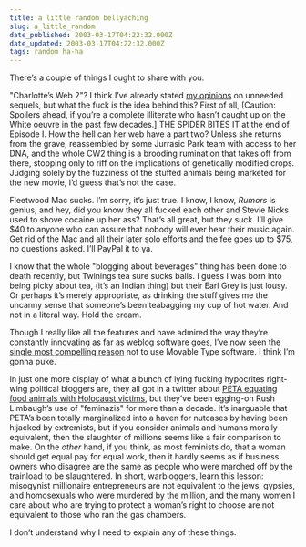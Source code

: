 ```yaml
---
title: a little random bellyaching
slug: a_little_random
date_published: 2003-03-17T04:22:32.000Z
date_updated: 2003-03-17T04:22:32.000Z
tags: random ha-ha
---
```


There’s a couple of things I ought to share with you.

"Charlotte’s Web 2"? I think I’ve already stated [my opinions](http://www.dashes.com/anil/2002/02/28/cinderella_2) on unneeded sequels, but what the fuck is the idea behind this? First of all, [Caution: Spoilers ahead, if you’re a complete illiterate who hasn’t caught up on the White oeuvre in the past few decades.] THE SPIDER BITES IT at the end of Episode I. How the hell can her web have a part two? Unless she returns from the grave, reassembled by some Jurrasic Park team with access to her DNA, and the whole CW2 thing is a brooding rumination that takes off from there, stopping only to riff on the implications of genetically modified crops. Judging solely by the fuzziness of the stuffed animals being marketed for the new movie, I’d guess that’s not the case.

Fleetwood Mac sucks. I’m sorry, it’s just true. I know, I know, *Rumors* is genius, and hey, did you know they all fucked each other and Stevie Nicks used to shove cocaine up her ass? That’s all great, but they suck. I’ll give $40 to anyone who can assure that nobody will ever hear their music again. Get rid of the Mac and all their later solo efforts and the fee goes up to $75, no questions asked. I’ll PayPal it to ya.

I know that the whole "blogging about beverages" thing has been done to death recently, but Twinings tea sure sucks balls. I guess I was born into being picky about tea, (it’s an Indian thing) but their Earl Grey is just lousy. Or perhaps it’s merely appropriate, as drinking the stuff gives me the uncanny sense that someone’s been teabagging my cup of hot water. And not in a literal way. Hold the cream.

Though I really like all the features and have admired the way they’re constantly innovating as far as weblog software goes, I’ve now seen the [single most compelling reason](http://phonezilla.org/thoughts/20030315.php) not to use Movable Type software. I think I’m gonna puke.

In just one more display of what a bunch of lying fucking hypocrites right-wing political bloggers are, they all got in a twitter about [PETA equating food animals with Holocaust victims](http://www.yourish.com/archives/2003/feb23-mar1_2003.html#2003030102), but they’ve been egging-on Rush Limbaugh’s use of "feminazis" for more than a decade. It’s inarguable that PETA’s been totally marginalized into a haven for nutcases by having been hijacked by extremists, but if you consider animals and humans morally equivalent, then the slaughter of millions seems like a fair comparison to make. On the *other* hand, if you think, as most feminists do, that a woman should get equal pay for equal work, then it hardly seems as if business owners who disagree are the same as people who were marched off by the trainload to be slaughtered. In short, warbloggers, learn this lesson: misogynist millionaire entrepreneurs are not equivalent to the jews, gypsies, and homosexuals who were murdered by the million, and the many women I care about who are trying to protect a woman’s right to choose are not equivalent to those who ran the gas chambers.

I don’t understand why I need to explain any of these things.
